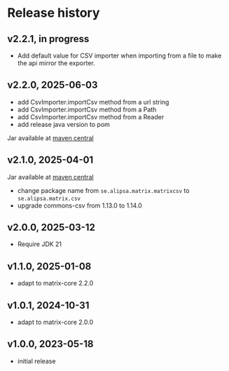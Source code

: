 # Release history

## v2.2.1, in progress
- Add default value for CSV importer when importing from a file to make the api mirror the exporter.

## v2.2.0, 2025-06-03
- add CsvImporter.importCsv method from a url string
- add CsvImporter.importCsv method from a Path
- add CsvImporter.importCsv method from a Reader
- add release java version to pom

Jar available at [maven central](https://repo1.maven.org/maven2/se/alipsa/matrix/matrix-csv/2.2.0/matrix-csv-2.2.0.jar)

## v2.1.0, 2025-04-01
Jar available at [maven central](https://repo1.maven.org/maven2/se/alipsa/matrix/matrix-csv/2.1.0/matrix-csv-2.1.0.jar)

- change package name from `se.alipsa.matrix.matrixcsv` to `se.alipsa.matrix.csv`
- upgrade commons-csv from 1.13.0 to 1.14.0

## v2.0.0, 2025-03-12
- Require JDK 21

## v1.1.0, 2025-01-08
- adapt to matrix-core 2.2.0

## v1.0.1, 2024-10-31
- adapt to matrix-core 2.0.0

## v1.0.0, 2023-05-18
- initial release